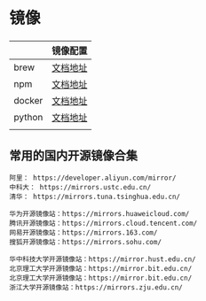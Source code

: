 # 镜像

### 

|        | 镜像配置             |
| :----- | -------------------- |
| brew   | [文档地址](./brew)   |
| npm    | [文档地址](./npm)    |
| docker | [文档地址](./docker) |
| python | [文档地址](./python) |
|        |                      |

## 常用的国内开源镜像合集

```shell
阿里： https://developer.aliyun.com/mirror/
中科大： https://mirrors.ustc.edu.cn/
清华： https://mirrors.tuna.tsinghua.edu.cn/

华为开源镜像站：https://mirrors.huaweicloud.com/
腾讯开源镜像站：https://mirrors.cloud.tencent.com/
网易开源镜像站：https://mirrors.163.com/
搜狐开源镜像站：https://mirrors.sohu.com/

华中科技大学开源镜像站：https://mirror.hust.edu.cn/
北京理工大学开源镜像站：https://mirror.bit.edu.cn/
北京理工大学开源镜像站：https://mirror.bit.edu.cn/
浙江大学开源镜像站：https://mirrors.zju.edu.cn/
```

### 
